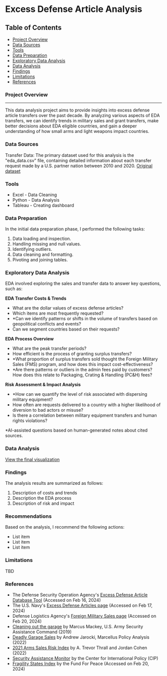 # Excess Defense Article Analysis

## Table of Contents

- [Project Overview](#project-overview)
- [Data Sources](#data-sources)
- [Tools](#tools)
- [Data Preparation](#data-preparation)
- [Exploratory Data Analysis](#exploratory-data-analysis)
- [Data Analysis](#data-analysis)
- [Findings](#findings)
- [Limitations](#limitations)
- [References](#references)

### Project Overview
---
This data analysis project aims to provide insights into excess defense article transfers over the past decade. By analyzing various aspects of EDA transfers, we can identify trends in military sales and grant transfers, make better decisions about EDA eligible countries, and gain a deeper understanding of how small arms and light weapons impact countries.

### Data Sources

Transfer Data: The primary dataset used for this analysis is the "eda_data.csv" file, containing detailed information about each transfer request made by a U.S. partner nation between 2010 and 2020. [Original dataset](https://www.dsca.mil/programs/excess-defense-articles-eda)

### Tools

- Excel - Data Cleaning
- Python - Data Analysis
- Tableau - Creating dashboard

### Data Preparation

In the initial data preparation phase, I performed the following tasks:
1. Data loading and inspection.
2. Handling missing and null values.
3. Identifying outliers.
4. Data cleaning and formatting.
5. Pivoting and joining tables.

### Exploratory Data Analysis
EDA involved exploring the sales and transfer data to answer key questions, such as:

**EDA Transfer Costs & Trends**
- What are the dollar values of excess defense articles?
- Which items are most frequently requested?
- *Can we identify patterns or shifts in the volume of transfers based on geopolitical conflicts and events?
- Can we segment countries based on their requests?

**EDA Process Overview**
- What are the peak transfer periods?
- How efficient is the process of granting surplus transfers?
- *What proportion of surplus transfers sold thought the Foreign Military Sales (FMS) program, and how does this impact cost-effectiveness?
- *Are there patterns or outliers in the admin fees paid by customers? How does this relate to Packaging, Crating & Handling (PC&H) fees?

**Risk Assessment & Impact Analysis**
- *How can we quantify the level of risk associated with dispersing military equipment?
- How often are requests delivered to a country with a higher likelihood of diversion to bad actors or misuse?
- Is there a correlation between military equipment transfers and human rights violations?

*AI-assisted questions based on human-generated notes about cited sources.

### Data Analysis

[View the final visualization](https://public.tableau.com/app/discover)

### Findings

The analysis results are summarized as follows:
1. Description of costs and trends
2. Description the EDA process
3. Description of risk and impact

### Recommendations

Based on the analysis, I recommend the following actions:
- List item
- List item
- List item

### Limitations

TBD

### References

- The Defense Security Operation Agency's [Excess Defense Article Database Tool](https://www.dsca.mil/programs/excess-defense-articles-eda) (Accessed on Feb 16, 2024)
- The U.S. Navy's [Excess Defense Articles page](https://www.secnav.navy.mil/nipo/Pages/About/Security%20Assitance/Excess-Defense-Articles.aspx#:~:text=Defense%20articles%20and%20military%20equipment,vehicles%2C%20aircraft%2C%20and%20ships.) (Accessed on Feb 17, 2024)
- Defense Logistics Agency's [Foreign Military Sales page](https://www.dla.mil/Disposition-Services/Offers/FMS/) (Accessed on Feb 20, 2024)
- [Cleaning out the garage](https://www.army.mil/article/226448/cleaning_out_the_garage) by Marcus Mackey, U.S. Army Security Assistance Command (2019)
- [Deadly Garage Sales](https://jqas.org/wp-content/uploads/2022/07/Jarocki-Analysis.pdf) by Andrew Jarocki, Marcellus Policy Analysis (2022)
- [2021 Arms Sales Risk Index](https://www.cato.org/study/2021-arms-sales-risk-index) by A. Trevor Thrall and Jordan Cohen (2022)
- [Security Assistance Monitor](https://securityassistance.org/) by the Center for International Policy (CIP)
- [Fragility States Index](https://fragilestatesindex.org/excel/) by the Fund For Peace (Accessed on Feb 20, 2024)
